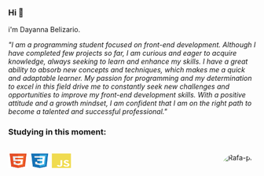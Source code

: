 


### Hi 👋 

i'm Dayanna Belizario.
<p><em> "I am a programming student focused on front-end development. Although I have completed few projects so far, I am curious and eager to acquire knowledge, always seeking to learn and enhance my skills. I have a great ability to absorb new concepts and techniques, which makes me a quick and adaptable learner. My passion for programming and my determination to excel in this field drive me to constantly seek new challenges and opportunities to improve my front-end development skills. With a positive attitude and a growth mindset, I am confident that I am on the right path to become a talented and successful professional."</p></em>

 ### Studying in this moment:

<div style="display: inline_block"><br>
<img align="center" alt="Rafa-HTML" height="30" width="40" src="https://raw.githubusercontent.com/devicons/devicon/master/icons/html5/html5-original.svg">
<img align="center" alt="Rafa-CSS" height="30" width="40" src="https://raw.githubusercontent.com/devicons/devicon/master/icons/css3/css3-original.svg">
<img align="center" alt="Rafa-Js" height="30" width="40" src="https://raw.githubusercontent.com/devicons/devicon/master/icons/javascript/javascript-plain.svg">
 

  <img align="right" alt="Rafa-pic" height="150" style="border-radius:50px;" src="https://camo.githubusercontent.com/0f2df9c6430300192232520a10bc3f09066cee3c6f1205da8490ac2b1d69d9e5/68747470733a2f2f6d69722d73332d63646e2d63662e626568616e63652e6e65742f70726f6a6563745f6d6f64756c65732f646973702f3630313031343131363737303437352e363036386265666634363430612e676966?width=676&height=676">
</div>
  


